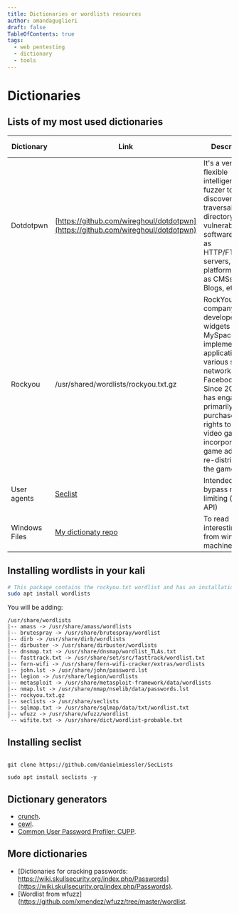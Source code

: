 ```yaml
---
title: Dictionaries or wordlists resources
author: amandaguglieri
draft: false
TableOfContents: true
tags:
  - web pentesting
  - dictionary
  - tools
---
```


# Dictionaries

## Lists of my most used dictionaries

| Dictionary | Link | Description | Intended for |
| ---------- | ---- | ----------- | ------------ |
| Dotdotpwn | [https://github.com/wireghoul/dotdotpwn](https://github.com/wireghoul/dotdotpwn) | It's a very flexible intelligent fuzzer to discover traversal directory vulnerabilities in software such as HTTP/FTP/TFTP servers, Web platforms such as CMSs, ERPs, Blogs, etc. | Traversal directory |
| Rockyou | /usr/shared/wordlists/rockyou.txt.gz | RockYou was a company that developed widgets for MySpace and implemented applications for various social networks and Facebook. Since 2014, it has engaged primarily in the purchases of rights to classic video games; it incorporates in-game ads and re-distributes the games.
| User agents | [Seclist](https://github.com/danielmiessler/SecLists/tree/master/Fuzzing/User-Agents) | Intended to bypass rate limiting (in an API) | User-agent headers |  
| Windows Files |  [My dictionaty repo](https://github.com/amandaguglieri/dictionaries/blob/main/windows/file_inclusion) | To read interesting files from windows machines | Intended for information disclosure | 

## Installing wordlists in your kali

```bash
# This package contains the rockyou.txt wordlist and has an installation size of 134 MB.
sudo apt install wordlists
```

You will be adding:

```
/usr/share/wordlists
|-- amass -> /usr/share/amass/wordlists
|-- brutespray -> /usr/share/brutespray/wordlist
|-- dirb -> /usr/share/dirb/wordlists
|-- dirbuster -> /usr/share/dirbuster/wordlists
|-- dnsmap.txt -> /usr/share/dnsmap/wordlist_TLAs.txt
|-- fasttrack.txt -> /usr/share/set/src/fasttrack/wordlist.txt
|-- fern-wifi -> /usr/share/fern-wifi-cracker/extras/wordlists
|-- john.lst -> /usr/share/john/password.lst
|-- legion -> /usr/share/legion/wordlists
|-- metasploit -> /usr/share/metasploit-framework/data/wordlists
|-- nmap.lst -> /usr/share/nmap/nselib/data/passwords.lst
|-- rockyou.txt.gz
|-- seclists -> /usr/share/seclists
|-- sqlmap.txt -> /usr/share/sqlmap/data/txt/wordlist.txt
|-- wfuzz -> /usr/share/wfuzz/wordlist
`-- wifite.txt -> /usr/share/dict/wordlist-probable.txt
```

## Installing seclist

```shell-session

git clone https://github.com/danielmiessler/SecLists

sudo apt install seclists -y

```

## Dictionary generators

- [crunch](crunch.md).
- [cewl](cewl.md).
- [Common User Password Profiler: CUPP](cupp-common-user-password-profiler.md).


## More dictionaries

- [Dictionaries for cracking passwords: https://wiki.skullsecurity.org/index.php/Passwords](https://wiki.skullsecurity.org/index.php/Passwords).
- [Wordlist from wfuzz](https://github.com/xmendez/wfuzz/tree/master/wordlist.

